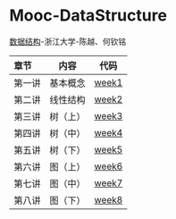 # Mooc-DataStructure
[数据结构](https://www.icourse163.org/learn/ZJU-93001?tid=1003013004#/learn/announce)-浙江大学-陈越、何钦铭

|  **章节** | **内容** | **代码** |
| :-- | :----------: |  :--: |
| 第一讲 | 基本概念 | [week1](week1/) |
| 第二讲 | 线性结构 | [week2](week2/) |
| 第三讲 | 树（上） | [week3](week3/) |
| 第四讲 | 树（中） | [week4](week4/) |
| 第五讲 | 树（下） | [week5](week5/) |
| 第六讲 | 图（上） | [week6](week6/) |
| 第七讲 | 图（中） | [week7](week7/) |
| 第八讲 | 图（下） | [week8](week8/) |


